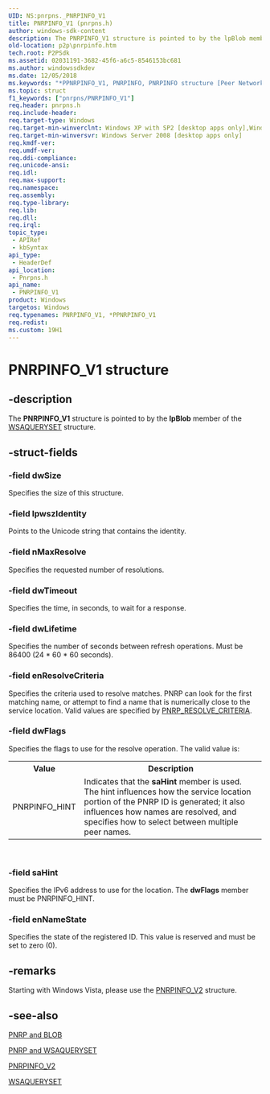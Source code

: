 ```yaml
---
UID: NS:pnrpns._PNRPINFO_V1
title: PNRPINFO_V1 (pnrpns.h)
author: windows-sdk-content
description: The PNRPINFO_V1 structure is pointed to by the lpBlob member of the WSAQUERYSET structure.
old-location: p2p\pnrpinfo.htm
tech.root: P2PSdk
ms.assetid: 02031191-3682-45f6-a6c5-8546153bc681
ms.author: windowssdkdev
ms.date: 12/05/2018
ms.keywords: "*PPNRPINFO_V1, PNRPINFO, PNRPINFO structure [Peer Networking], PNRPINFO_V1, PNRPINFO_V1 structure [Peer Networking], PPNRPINFO, PPNRPINFO structure pointer [Peer Networking], PPNRPINFO_V1, PPNRPINFO_V1 structure pointer [Peer Networking], p2p.pnrpinfo, pnrpns/PNRPINFO, pnrpns/PNRPINFO_V1, pnrpns/PPNRPINFO, pnrpns/PPNRPINFO_V1"
ms.topic: struct
f1_keywords: ["pnrpns/PNRPINFO_V1"]
req.header: pnrpns.h
req.include-header: 
req.target-type: Windows
req.target-min-winverclnt: Windows XP with SP2 [desktop apps only],Windows XP with SP1 with the Advanced Networking Pack for Windows XP
req.target-min-winversvr: Windows Server 2008 [desktop apps only]
req.kmdf-ver: 
req.umdf-ver: 
req.ddi-compliance: 
req.unicode-ansi: 
req.idl: 
req.max-support: 
req.namespace: 
req.assembly: 
req.type-library: 
req.lib: 
req.dll: 
req.irql: 
topic_type:
 - APIRef
 - kbSyntax
api_type:
 - HeaderDef
api_location:
 - Pnrpns.h
api_name:
 - PNRPINFO_V1
product: Windows
targetos: Windows
req.typenames: PNRPINFO_V1, *PPNRPINFO_V1
req.redist: 
ms.custom: 19H1
---
```


# PNRPINFO_V1 structure


## -description


The <b>PNRPINFO_V1</b> structure  is pointed to by the <b>lpBlob</b> member of the <a href="https://docs.microsoft.com/windows/desktop/P2PSdk/winsock-nsp-reference-links">WSAQUERYSET</a> structure.


## -struct-fields




### -field dwSize

Specifies the size of this structure.


### -field lpwszIdentity

Points  to the Unicode string that contains the identity.


### -field nMaxResolve

Specifies the requested number of resolutions.


### -field dwTimeout

Specifies the time, in seconds, to wait for a response.


### -field dwLifetime

Specifies the number of seconds between refresh operations. Must be   86400 (24 * 60 * 60 seconds).


### -field enResolveCriteria

Specifies the criteria used to resolve matches.  PNRP can look for the first matching name, or attempt to find a name that is numerically close to the service location. Valid values are specified by <a href="https://docs.microsoft.com/windows/desktop/api/pnrpdef/ne-pnrpdef-_pnrp_resolve_criteria">PNRP_RESOLVE_CRITERIA</a>.


### -field dwFlags

Specifies the flags to use for the resolve operation. The valid value is:

<table>
<tr>
<th>Value</th>
<th>Description</th>
</tr>
<tr>
<td>PNRPINFO_HINT</td>
<td>Indicates that the <b>saHint</b> member is used. The hint influences how the service location portion of the PNRP ID is generated; it also influences how names are resolved, and specifies how to select between multiple peer names.</td>
</tr>
</table>
 


### -field saHint

Specifies the IPv6 address to  use for the location. The  <b>dwFlags</b> member must be PNRPINFO_HINT.


### -field enNameState

Specifies the state of the registered ID.  This value is reserved and must be set to zero (0).


## -remarks



 Starting with Windows Vista, please use the <a href="https://docs.microsoft.com/previous-versions/windows/desktop/legacy/aa371671(v=vs.85)">PNRPINFO_V2</a> structure.




## -see-also




<a href="https://docs.microsoft.com/windows/desktop/P2PSdk/pnrp-and-blob">PNRP and
			 BLOB</a>



<a href="https://docs.microsoft.com/windows/desktop/P2PSdk/pnrp-and-wsaqueryset">PNRP and
			 WSAQUERYSET</a>



<a href="https://docs.microsoft.com/previous-versions/windows/desktop/legacy/aa371671(v=vs.85)">PNRPINFO_V2</a>



<a href="https://docs.microsoft.com/windows/desktop/P2PSdk/winsock-nsp-reference-links">WSAQUERYSET</a>
 

 

